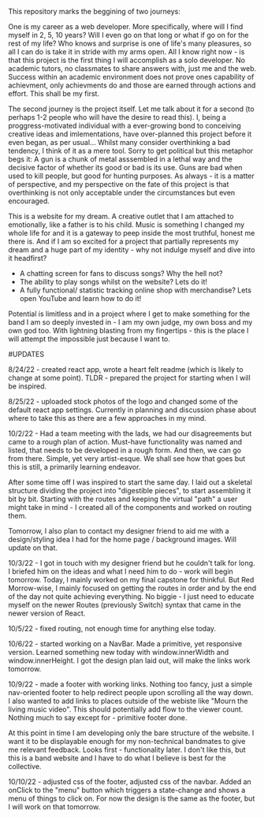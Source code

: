 This repository marks the beggining of two journeys:

One is my career as a web developer. More specifically, where will I find myself in 2, 5, 10 years? Will I even go on that long or what if go on for the rest of my life? Who knows and surprise is one of life's many pleasures, so all I can do is take it in stride with my arms open. All I know right now - is that this project is the first thing I will accomplish as a solo developer. No academic tutors, no classmates to share answers with, just me and the web. Success within an academic environment does not prove ones capability of achievment, only achievments do and those are earned through actions and effort. This shall be my first.

The second journey is the project itself. Let me talk about it for a second (to perhaps 1-2 people who will have the desire to read this). I, being a proggress-motivated individual with a ever-growing bond to conceiving creative ideas and imlementations, have over-planned this project before it even began, as per usual... 
Whilst many consider overthinking a bad tendency, I think of it as a mere tool. Sorry to get political but this metaphor begs it: A gun is a chunk of metal asssembled in a lethal way and the decisive factor of whether its good or bad is its use. Guns are bad when used to kill people, but good for hunting purposes. 
As always - it is a matter of perspective, and my perspective on the fate of this project is that overthinking is not only acceptable under the circumstances but even encouraged. 

This is a website for my dream. A creative outlet that I am attached to emotionally, like a father is to his child. Music is something I changed my whole life for and it is a gateway to peep inside the most truthful, honest me there is. And if I am so excited for a project that partially represents my dream and a huge part of my identity - why not indulge myself and dive into it headfirst? 

- A chatting screen for fans to discuss songs? Why the hell not?
- The ability to play songs whilst on the website? Lets do it!
- A fully functional/ statistic tracking online shop with merchandise? Lets open YouTube and learn how to do it!

Potential is limitless and in a project where I get to make something for the band I am so deeply invested in - I am my own judge, my own boss and my own god too.
With lightning blasting from my fingertips - this is the place I will attempt the impossible just because I want to.

#UPDATES

8/24/22 - created react app, wrote a heart felt readme (which is likely to change at some point). TLDR - prepared the project for starting when I will be inspired.

8/25/22 - uploaded stock photos of the logo and changed some of the default react app settings. Currently in planning and discussion phase about where to take this as there are a few approaches in my mind.

10/2/22 - Had a team meeting with the lads, we had our disagreements but came to a rough plan of action. Must-have functionality was named and listed, that needs to be developed in a rough form. And then, we can go from there. Simple, yet very artist-esque. We shall see how that goes but this is still, a primarily learning endeavor. 

After some time off I was inspired to start the same day. I laid out a skeletal structure dividing the project into "digestible pieces", to start assembling it bit by bit. Starting with the routes and keeping the virtual "path" a user might take in mind - I created all of the components and worked on routing them. 

Tomorrow, I also plan to contact my designer friend to aid me with a design/styling idea I had for the home page / background images. Will update on that.

10/3/22 - I got in touch with my designer friend but he couldn't talk for long. I briefed him on the ideas and what I need him to do - work will begin tomorrow. Today, I mainly worked on my final capstone for thinkful. But Red Morrow-wise, I mainly focused on getting the routes in order and by the end of the day not quite achieving everything. No biggie - I just need to educate myself on the newer Routes (previously Switch) syntax that came in the newer version of React.

10/5/22 - fixed routing, not enough time for anything else today.

10/6/22 - started working on a NavBar. Made a primitive, yet responsive version. Learned something new today with window.innerWidth and window.innerHeight. I got the design plan laid out, will make the links work tomorrow.

10/9/22 - made a footer with working links. Nothing too fancy, just a simple nav-oriented footer to help redirect people upon scrolling all the way down. I also wanted to add links to places outside of the webiste like "Mourn the living music video". This should potentially add flow to the viewer count. Nothing much to say except for - primitive footer done. 

At this point in time I am developing only the bare structure of the website. I want it to be displayable enough for my non-technical bandmates to give me relevant feedback. Looks first - functionality later. I don't like this, but this is a band website and I have to do what I believe is best for the collective.

10/10/22 - adjusted css of the footer, adjusted css of the navbar. Added an onClick to the "menu" button which triggers a state-change and shows a menu of things to click on. For now the design is the same as the footer, but I will work on that tomorrow.
